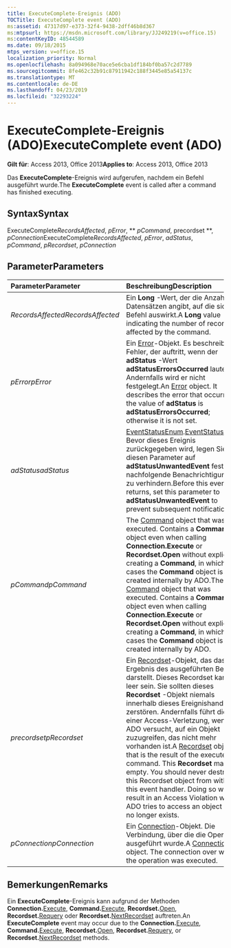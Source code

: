 ```yaml
---
title: ExecuteComplete-Ereignis (ADO)
TOCTitle: ExecuteComplete event (ADO)
ms:assetid: 47317d97-e373-32f4-9438-2dff46b8d367
ms:mtpsurl: https://msdn.microsoft.com/library/JJ249219(v=office.15)
ms:contentKeyID: 48544589
ms.date: 09/18/2015
mtps_version: v=office.15
localization_priority: Normal
ms.openlocfilehash: 8a094968e70ace5e6cba1df184bf0ba57c2d7789
ms.sourcegitcommit: 8fe462c32b91c87911942c188f3445e85a54137c
ms.translationtype: MT
ms.contentlocale: de-DE
ms.lasthandoff: 04/23/2019
ms.locfileid: "32293224"
---
```

# <a name="executecomplete-event-ado"></a><span data-ttu-id="aea6e-102">ExecuteComplete-Ereignis (ADO)</span><span class="sxs-lookup"><span data-stu-id="aea6e-102">ExecuteComplete event (ADO)</span></span>

<span data-ttu-id="aea6e-103">**Gilt für**: Access 2013, Office 2013</span><span class="sxs-lookup"><span data-stu-id="aea6e-103">**Applies to**: Access 2013, Office 2013</span></span>

<span data-ttu-id="aea6e-104">Das **ExecuteComplete**-Ereignis wird aufgerufen, nachdem ein Befehl ausgeführt wurde.</span><span class="sxs-lookup"><span data-stu-id="aea6e-104">The **ExecuteComplete** event is called after a command has finished executing.</span></span>

## <a name="syntax"></a><span data-ttu-id="aea6e-105">Syntax</span><span class="sxs-lookup"><span data-stu-id="aea6e-105">Syntax</span></span>

<span data-ttu-id="aea6e-106">ExecuteComplete*RecordsAffected*, *pError*, \*\* *pCommand*, precordset \*\*, *pConnection*</span><span class="sxs-lookup"><span data-stu-id="aea6e-106">ExecuteComplete*RecordsAffected*, *pError*, *adStatus*, *pCommand*, *pRecordset*, *pConnection*</span></span>

## <a name="parameters"></a><span data-ttu-id="aea6e-107">Parameter</span><span class="sxs-lookup"><span data-stu-id="aea6e-107">Parameters</span></span>

|<span data-ttu-id="aea6e-108">Parameter</span><span class="sxs-lookup"><span data-stu-id="aea6e-108">Parameter</span></span>|<span data-ttu-id="aea6e-109">Beschreibung</span><span class="sxs-lookup"><span data-stu-id="aea6e-109">Description</span></span>|
|:--------|:----------|
|<span data-ttu-id="aea6e-110">*RecordsAffected*</span><span class="sxs-lookup"><span data-stu-id="aea6e-110">*RecordsAffected*</span></span> |<span data-ttu-id="aea6e-111">Ein **Long** -Wert, der die Anzahl von Datensätzen angibt, auf die sich der Befehl auswirkt.</span><span class="sxs-lookup"><span data-stu-id="aea6e-111">A **Long** value indicating the number of records affected by the command.</span></span>|
|<span data-ttu-id="aea6e-112">*pError*</span><span class="sxs-lookup"><span data-stu-id="aea6e-112">*pError*</span></span> |<span data-ttu-id="aea6e-p101">Ein [Error](error-object-ado.md)-Objekt. Es beschreibt den Fehler, der auftritt, wenn der **adStatus** -Wert **adStatusErrorsOccurred** lautet. Andernfalls wird er nicht festgelegt.</span><span class="sxs-lookup"><span data-stu-id="aea6e-p101">An [Error](error-object-ado.md) object. It describes the error that occurred if the value of **adStatus** is **adStatusErrorsOccurred**; otherwise it is not set.</span></span>|
|<span data-ttu-id="aea6e-115">*adStatus*</span><span class="sxs-lookup"><span data-stu-id="aea6e-115">*adStatus*</span></span> |<span data-ttu-id="aea6e-116">[EventStatusEnum](eventstatusenum.md).</span><span class="sxs-lookup"><span data-stu-id="aea6e-116">[EventStatusEnum](eventstatusenum.md).</span></span> <span data-ttu-id="aea6e-117">Bevor dieses Ereignis zurückgegeben wird, legen Sie diesen Parameter auf **adStatusUnwantedEvent** fest, um nachfolgende Benachrichtigungen zu verhindern.</span><span class="sxs-lookup"><span data-stu-id="aea6e-117">Before this event returns, set this parameter to **adStatusUnwantedEvent** to prevent subsequent notifications.</span></span>|
|<span data-ttu-id="aea6e-118">*pCommand*</span><span class="sxs-lookup"><span data-stu-id="aea6e-118">*pCommand*</span></span> |<span data-ttu-id="aea6e-p103">The [Command](command-object-ado.md) object that was executed. Contains a **Command** object even when calling **Connection.Execute** or **Recordset.Open** without explicitly creating a **Command**, in which cases the **Command** object is created internally by ADO.</span><span class="sxs-lookup"><span data-stu-id="aea6e-p103">The [Command](command-object-ado.md) object that was executed. Contains a **Command** object even when calling **Connection.Execute** or **Recordset.Open** without explicitly creating a **Command**, in which cases the **Command** object is created internally by ADO.</span></span>|
|<span data-ttu-id="aea6e-121">*precordset*</span><span class="sxs-lookup"><span data-stu-id="aea6e-121">*pRecordset*</span></span> |<span data-ttu-id="aea6e-p104">Ein [Recordset](recordset-object-ado.md)-Objekt, das das Ergebnis des ausgeführten Befehls darstellt. Dieses Recordset kann leer sein. Sie sollten dieses **Recordset** -Objekt niemals innerhalb dieses Ereignishandlers zerstören. Andernfalls führt dies zu einer Access-Verletzung, wenn ADO versucht, auf ein Objekt zuzugreifen, das nicht mehr vorhanden ist.</span><span class="sxs-lookup"><span data-stu-id="aea6e-p104">A [Recordset](recordset-object-ado.md) object that is the result of the executed command. This **Recordset** may be empty. You should never destroy this Recordset object from within this event handler. Doing so will result in an Access Violation when ADO tries to access an object that no longer exists.</span></span>|
|<span data-ttu-id="aea6e-126">*pConnection*</span><span class="sxs-lookup"><span data-stu-id="aea6e-126">*pConnection*</span></span> |<span data-ttu-id="aea6e-p105">Ein [Connection](connection-object-ado.md)-Objekt. Die Verbindung, über die die Operation ausgeführt wurde.</span><span class="sxs-lookup"><span data-stu-id="aea6e-p105">A [Connection](connection-object-ado.md) object. The connection over which the operation was executed.</span></span>|

## <a name="remarks"></a><span data-ttu-id="aea6e-129">Bemerkungen</span><span class="sxs-lookup"><span data-stu-id="aea6e-129">Remarks</span></span>

<span data-ttu-id="aea6e-130">Ein **ExecuteComplete**-Ereignis kann aufgrund der Methoden **Connection.**[Execute](https://docs.microsoft.com/office/vba/access/concepts/miscellaneous/execute-method-ado-connection), **Command.**[Execute](https://docs.microsoft.com/office/vba/access/concepts/miscellaneous/execute-method-ado-command), **Recordset.**[Open](open-method-ado-recordset.md), **Recordset.**[Requery](requery-method-ado.md) oder **Recordset.**[NextRecordset](nextrecordset-method-ado.md) auftreten.</span><span class="sxs-lookup"><span data-stu-id="aea6e-130">An **ExecuteComplete** event may occur due to the **Connection.**[Execute](https://docs.microsoft.com/office/vba/access/concepts/miscellaneous/execute-method-ado-connection), **Command.**[Execute](https://docs.microsoft.com/office/vba/access/concepts/miscellaneous/execute-method-ado-command), **Recordset.**[Open](open-method-ado-recordset.md), **Recordset.**[Requery](requery-method-ado.md), or **Recordset.**[NextRecordset](nextrecordset-method-ado.md) methods.</span></span>

